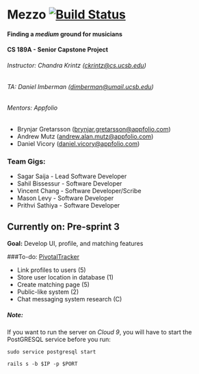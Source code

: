 # Mezzo [![Build Status](https://magnum.travis-ci.com/sagarsaija/INTERNAL-CS189A.svg?token=pQvxcmrbHMs3QsSaUN6U&branch=master)](https://magnum.travis-ci.com/sagarsaija/INTERNAL-CS189A)
#### Finding a _medium_ ground for musicians
#### CS 189A - Senior Capstone Project
###### Instructor: Chandra Krintz (ckrintz@cs.ucsb.edu)
###### TA: Daniel Imberman (dimberman@umail.ucsb.edu)
###### Mentors: *Appfolio* 
- Brynjar Gretarsson (brynjar.gretarsson@appfolio.com)
- Andrew Mutz (andrew.alan.mutz@appfolio.com)
- Daniel Vicory (daniel.vicory@appfolio.com)

### Team Gigs:
- Sagar Saija - Lead Software Developer
- Sahil Bissessur - Software Developer
- Vincent Chang - Software Developer/Scribe
- Mason Levy - Software Developer
- Prithvi Sathiya - Software Developer

## Currently on: Pre-sprint 3
**Goal:** Develop UI, profile, and matching features

###To-do: [PivotalTracker](https://www.pivotaltracker.com/n/projects/1440674)
* Link profiles to users (5)
* Store user location in database (1)
* Create matching page (5)
* Public-like system (2)
* Chat messaging system research (C)




##### Note:
If you want to run the server on *Cloud 9*, you will have to start the PostGRESQL service before you run:

``` sudo service postgresql start ```

``` rails s -b $IP -p $PORT ```
